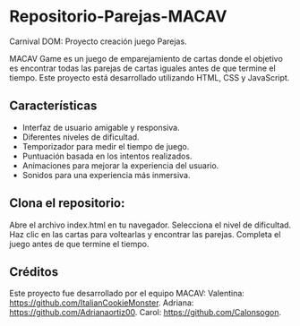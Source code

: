 # Repositorio-Parejas-MACAV
Carnival DOM: Proyecto creación juego Parejas.

MACAV Game es un juego de emparejamiento de cartas donde el objetivo es encontrar todas las parejas de cartas iguales antes de que termine el tiempo. Este proyecto está desarrollado utilizando HTML, CSS y JavaScript.

## Características

- Interfaz de usuario amigable y responsiva.
- Diferentes niveles de dificultad.
- Temporizador para medir el tiempo de juego.
- Puntuación basada en los intentos realizados.
- Animaciones para mejorar la experiencia del usuario.
- Sonidos para una experiencia más inmersiva.


## Clona el repositorio:    

Abre el archivo index.html en tu navegador.
Selecciona el nivel de dificultad.
Haz clic en las cartas para voltearlas y encontrar las parejas.
Completa el juego antes de que termine el tiempo.

## Créditos
Este proyecto fue desarrollado por el equipo MACAV:
Valentina: https://github.com/ItalianCookieMonster.
Adriana: https://github.com/Adrianaortiz00.
Carol: https://github.com/Calonsogon. 

